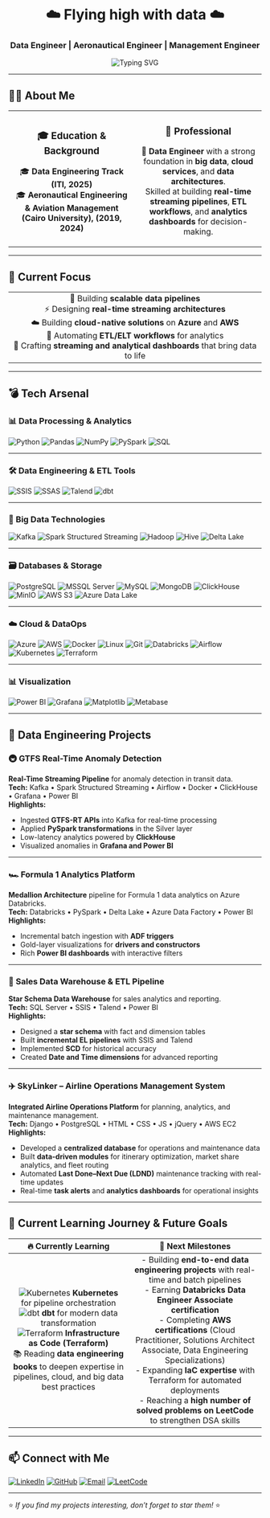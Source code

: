 <h1 align="center">☁️ Flying high with data ☁️</h1>
<h3 align="center">Data Engineer | Aeronautical Engineer | Management Engineer</h3>

<p align="center">
  <img src="https://readme-typing-svg.herokuapp.com?color=36BCF7&center=true&vCenter=true&size=24&lines=Data+Engineer;Big+Data+Enthusiast;Cloud+Native+Pipelines;Real-time+Streaming;ETL+Automation&pause=1000" alt="Typing SVG" />
</p>

---

## 🧑‍💻 About Me  

<table>
  <tr>
    <td align="center" width="50%">
      <h3>🎓 Education & Background</h3>
      <p>🎓 <b>Data Engineering Track (ITI, 2025)</b><br>
      🎓 <b>Aeronautical Engineering & Aviation Management (Cairo University), (2019, 2024)</b>
    </td>
    <td align="center" width="50%">
      <h3>🌟 Professional</h3>
      <p>🚀 <b>Data Engineer</b> with a strong foundation in <b>big data</b>, <b>cloud services</b>, and <b>data architectures</b>.<br>
      Skilled at building <b>real-time streaming pipelines</b>, <b>ETL workflows</b>, and <b>analytics dashboards</b> for decision-making.</p>
    </td>
  </tr>
</table>

---

## 🎯 Current Focus  

<table>
  <tr>
    <td align="center">
      🚀 Building <b>scalable data pipelines</b><br>
      ⚡ Designing <b>real-time streaming architectures</b><br>
      ☁️ Building <b>cloud-native solutions</b> on <b>Azure</b> and <b>AWS</b><br>
      🔄 Automating <b>ETL/ELT workflows</b> for analytics<br>
      🎨 Crafting <b>streaming and analytical dashboards</b> that bring data to life
    </td>
  </tr>
</table>

---

## 💣 Tech Arsenal  

### **📊 Data Processing & Analytics**  
![Python](https://img.shields.io/badge/-Python-3776AB?logo=python&logoColor=white)
![Pandas](https://img.shields.io/badge/-Pandas-150458?logo=pandas&logoColor=white)
![NumPy](https://img.shields.io/badge/-NumPy-013243?logo=numpy&logoColor=white)
![PySpark](https://img.shields.io/badge/-PySpark-FDEE21?logo=apachespark&logoColor=black)
![SQL](https://img.shields.io/badge/-SQL-003B57?logo=postgresql&logoColor=white)

---

### **🛠️ Data Engineering & ETL Tools**  
![SSIS](https://img.shields.io/badge/-SSIS-CC2927?logo=microsoftsqlserver&logoColor=white)
![SSAS](https://img.shields.io/badge/-SSAS-CC2927?logo=microsoftsqlserver&logoColor=white)
![Talend](https://img.shields.io/badge/-Talend-F80000?logo=talend&logoColor=white)
![dbt](https://img.shields.io/badge/-dbt-FD5438?logo=dbt&logoColor=white)

---

### **🌊 Big Data Technologies**  
![Kafka](https://img.shields.io/badge/-Kafka-231F20?logo=apachekafka&logoColor=white)
![Spark Structured Streaming](https://img.shields.io/badge/-Spark%20Streaming-FF5A1F?logo=apachespark&logoColor=white)
![Hadoop](https://img.shields.io/badge/-Hadoop-FFB400?logo=apachehadoop&logoColor=black)
![Hive](https://img.shields.io/badge/-Hive-FDEE21?logo=apachehive&logoColor=black)
![Delta Lake](https://img.shields.io/badge/-Delta%20Lake-00B2FF?logo=deltalake&logoColor=white)

---

### **🗃 Databases & Storage**  
![PostgreSQL](https://img.shields.io/badge/-PostgreSQL-336791?logo=postgresql&logoColor=white)
![MSSQL Server](https://img.shields.io/badge/-MSSQL%20Server-CC2927?logo=microsoftsqlserver&logoColor=white)
![MySQL](https://img.shields.io/badge/-MySQL-4479A1?logo=mysql&logoColor=white)
![MongoDB](https://img.shields.io/badge/-MongoDB-47A248?logo=mongodb&logoColor=white)
![ClickHouse](https://img.shields.io/badge/-ClickHouse-FFCC00?logo=clickhouse&logoColor=black)
![MinIO](https://img.shields.io/badge/-MinIO-C72E49?logo=minio&logoColor=white)
![AWS S3](https://img.shields.io/badge/-AWS%20S3-569A31?logo=amazons3&logoColor=white)
![Azure Data Lake](https://img.shields.io/badge/-Azure%20Data%20Lake-0078D4?logo=microsoftazure&logoColor=white)

---

### **☁️ Cloud & DataOps**  
![Azure](https://img.shields.io/badge/-Azure-0089D6?logo=microsoftazure&logoColor=white)
![AWS](https://img.shields.io/badge/-AWS-232F3E?logo=amazonaws&logoColor=white)
![Docker](https://img.shields.io/badge/-Docker-2496ED?logo=docker&logoColor=white)
![Linux](https://img.shields.io/badge/-Linux-FCC624?logo=linux&logoColor=black)
![Git](https://img.shields.io/badge/-Git-F05032?logo=git&logoColor=white)
![Databricks](https://img.shields.io/badge/-Databricks-FF3621?logo=databricks&logoColor=white)
![Airflow](https://img.shields.io/badge/-Airflow-017CEE?logo=apacheairflow&logoColor=white)
![Kubernetes](https://img.shields.io/badge/-Kubernetes-326CE5?logo=kubernetes&logoColor=white)
![Terraform](https://img.shields.io/badge/-Terraform-7B42BC?logo=terraform&logoColor=white)

---

### **📊 Visualization**  
![Power BI](https://img.shields.io/badge/-Power%20BI-F2C811?logo=powerbi&logoColor=black)
![Grafana](https://img.shields.io/badge/-Grafana-F46800?logo=grafana&logoColor=white)
![Matplotlib](https://img.shields.io/badge/-Matplotlib-3776AB?logo=python&logoColor=white)
![Metabase](https://img.shields.io/badge/-Metabase-509EE3?logo=metabase&logoColor=white)

---

## 🚀 Data Engineering Projects  

### **🚇 GTFS Real-Time Anomaly Detection**  
**Real-Time Streaming Pipeline** for anomaly detection in transit data.  
**Tech:** Kafka • Spark Structured Streaming • Airflow • Docker • ClickHouse • Grafana • Power BI  
**Highlights:**  
- Ingested **GTFS-RT APIs** into Kafka for real-time processing  
- Applied **PySpark transformations** in the Silver layer  
- Low-latency analytics powered by **ClickHouse**  
- Visualized anomalies in **Grafana and Power BI**

---

### **🏎️ Formula 1 Analytics Platform**  
**Medallion Architecture** pipeline for Formula 1 data analytics on Azure Databricks.  
**Tech:** Databricks • PySpark • Delta Lake • Azure Data Factory • Power BI  
**Highlights:**  
- Incremental batch ingestion with **ADF triggers**  
- Gold-layer visualizations for **drivers and constructors**  
- Rich **Power BI dashboards** with interactive filters  

---

### **🏬 Sales Data Warehouse & ETL Pipeline**  
**Star Schema Data Warehouse** for sales analytics and reporting.  
**Tech:** SQL Server • SSIS • Talend • Power BI  
**Highlights:**  
- Designed a **star schema** with fact and dimension tables  
- Built **incremental EL pipelines** with SSIS and Talend  
- Implemented **SCD** for historical accuracy  
- Created **Date and Time dimensions** for advanced reporting  

---

### **✈️ SkyLinker – Airline Operations Management System**  
**Integrated Airline Operations Platform** for planning, analytics, and maintenance management.  
**Tech:** Django • PostgreSQL • HTML • CSS • JS • jQuery • AWS EC2  
**Highlights:**  
- Developed a **centralized database** for operations and maintenance data  
- Built **data-driven modules** for itinerary optimization, market share analytics, and fleet routing  
- Automated **Last Done–Next Due (LDND)** maintenance tracking with real-time updates  
- Real-time **task alerts** and **analytics dashboards** for operational insights

---

## 🎯 Current Learning Journey & Future Goals  

| **🔥 Currently Learning** | **🎯 Next Milestones** |
|:-------------------------:|:-----------------------:|
| ![Kubernetes](https://img.shields.io/badge/-Kubernetes-326CE5?logo=kubernetes&logoColor=white) **Kubernetes** for pipeline orchestration <br> ![dbt](https://img.shields.io/badge/-dbt-FD5438?logo=dbt&logoColor=white) **dbt** for modern data transformation <br> ![Terraform](https://img.shields.io/badge/-Terraform-7B42BC?logo=terraform&logoColor=white) **Infrastructure as Code (Terraform)** <br> 📚 Reading **data engineering books** to deepen expertise in pipelines, cloud, and big data best practices | - Building **end-to-end data engineering projects** with real-time and batch pipelines <br> - Earning **Databricks Data Engineer Associate certification** <br> - Completing **AWS certifications** (Cloud Practitioner, Solutions Architect Associate, Data Engineering Specializations) <br> - Expanding **IaC expertise** with Terraform for automated deployments <br> - Reaching a **high number of solved problems on LeetCode** to strengthen DSA skills |

---

## 📫 Connect with Me  
[![LinkedIn](https://img.shields.io/badge/LinkedIn-0077B5?logo=linkedin&logoColor=white)](https://linkedin.com/in/ho03)
[![GitHub](https://img.shields.io/badge/GitHub-181717?logo=github&logoColor=white)](https://github.com/honda003)
[![Email](https://img.shields.io/badge/Email-D14836?logo=gmail&logoColor=white)](mailto:mohannad.husny@gmail.com)
[![LeetCode](https://img.shields.io/badge/LeetCode-FFA116?logo=leetcode&logoColor=white)](https://leetcode.com/u/Honda03/)

---

⭐ *If you find my projects interesting, don’t forget to star them!* ⭐

